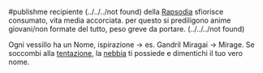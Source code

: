 #publishme 
recipiente (../../../not found) della [Rapsodia](../../spells/Rapsodia.md)
sfiorisce consumato, vita media accorciata. per questo si prediligono anime giovani/non formate del tutto, peso greve da portare. (../../../not found)

Ogni vessillo ha un Nome, ispirazione -> es. Gandril Miragai -> Mirage. Se soccombi alla [tentazione](../../tentazione.md), la [nebbia](../../spells/nebbia.md) ti possiede e dimentichi il tuo vero nome. 